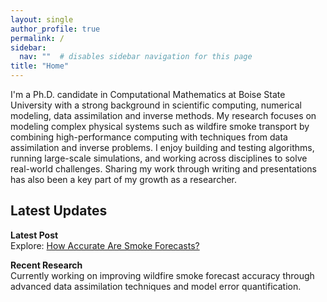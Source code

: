 ```yaml
---
layout: single
author_profile: true
permalink: /
sidebar:
  nav: ""  # disables sidebar navigation for this page
title: "Home"
---
```


I'm a Ph.D. candidate in Computational Mathematics at Boise State University with a strong background in scientific computing, numerical modeling, data assimilation and inverse methods. My research focuses on modeling complex physical systems such as wildfire smoke transport by combining high-performance computing with techniques from data assimilation and inverse problems. I enjoy building and testing algorithms, running large-scale simulations, and working across disciplines to solve real-world challenges. Sharing my work through writing and presentations has also been a key part of my growth as a researcher.

## Latest Updates

**Latest Post**  
Explore: [How Accurate Are Smoke Forecasts?](./2025/07/07/how-accurate-are-smoke-forecasts/)

**Recent Research**  
Currently working on improving wildfire smoke forecast accuracy through advanced data assimilation techniques and model error quantification.

